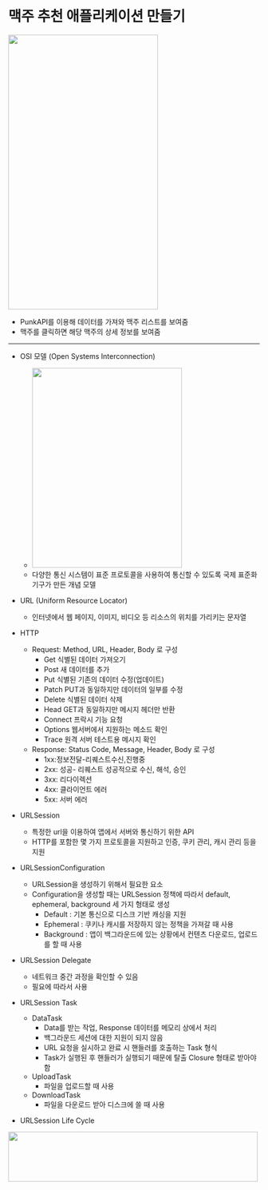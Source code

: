 맥주 추천 애플리케이션 만들기
===========
<img src="https://user-images.githubusercontent.com/55949986/205565548-9a25235e-01b7-446d-a0e9-30e84bc69d9a.gif" width="300" height="550"/>

* PunkAPI를 이용해 데이터를 가져와 맥주 리스트를 보여줌
* 맥주를 클릭하면 해당 맥주의 상세 정보를 보여줌
---------------------------------------

* OSI 모델 (Open Systems Interconnection)
  * <img src="https://user-images.githubusercontent.com/55949986/204507563-b3ea9a9e-a747-43d3-a63a-cf42046cc526.png" width="300" height="400"/>
  * 다양한 통신 시스템이 표준 프로토콜을 사용하여 통신할 수 있도록 국제 표준화 기구가 만든 개념 모델

* URL (Uniform Resource Locator)
  * 인터넷에서 웹 페이지, 이미지, 비디오 등 리소스의 위치를 가리키는 문자열
 
* HTTP
  * Request: Method, URL, Header, Body 로 구성
    * Get 식별된 데이터 가져오기
    * Post 새 데이터를 추가
    * Put 식별된 기존의 데이터 수정(업데이트) 
    * Patch PUT과 동일하지만 데이터의 일부를 수정 
    * Delete 식별된 데이터 삭제
    * Head GET과 동일하지만 메시지 헤더만 반환 
    * Connect 프락시 기능 요청
    * Options 웹서버에서 지원하는 메소드 확인 
    * Trace 원격 서버 테스트용 메시지 확인
  * Response: Status Code, Message, Header, Body 로 구성
    * 1xx:정보전달-리퀘스트수신,진행중
    * 2xx: 성공- 리퀘스트 성공적으로 수신, 해석, 승인 
    * 3xx: 리다이렉션
    * 4xx: 클라이언트 에러
    * 5xx: 서버 에러

* URLSession
  * 특정한 url을 이용하여 앱에서 서버와 통신하기 위한 API
  * HTTP를 포함한 몇 가지 프로토콜을 지원하고 인증, 쿠키 관리, 캐시 관리 등을 지원

* URLSessionConfiguration
  * URLSession을 생성하기 위해서 필요한 요소
  * Configuration을 생성할 때는 URLSession 정책에 따라서 default, ephemeral, background 세 가지 형태로 생성
    * Default : 기본 통신으로 디스크 기반 캐싱을 지원
    * Ephemeral : 쿠키나 캐시를 저장하지 않는 정책을 가져갈 때 사용
    * Background : 앱이 백그라운드에 있는 상황에서 컨텐츠 다운로드, 업로드를 할 때 사용
    
* URLSession Delegate
  * 네트워크 중간 과정을 확인할 수 있음 
  * 필요에 따라서 사용

* URLSession Task
  * DataTask
    * Data를 받는 작업, Response 데이터를 메모리 상에서 처리
    * 백그라운드 세션에 대한 지원이 되지 않음
    * URL 요청을 실시하고 완료 시 핸들러를 호출하는 Task 형식
    * Task가 실행된 후 핸들러가 실행되기 때문에 탈출 Closure 형태로 받아야 함
  * UploadTask
    * 파일을 업로드할 때 사용 
  * DownloadTask
      * 파일을 다운로드 받아 디스크에 쓸 때 사용

* URLSession Life Cycle
<img src="https://user-images.githubusercontent.com/55949986/204509923-7f014d38-a71e-4170-90dd-dfc957c06255.png" width="500" height="100"/>
